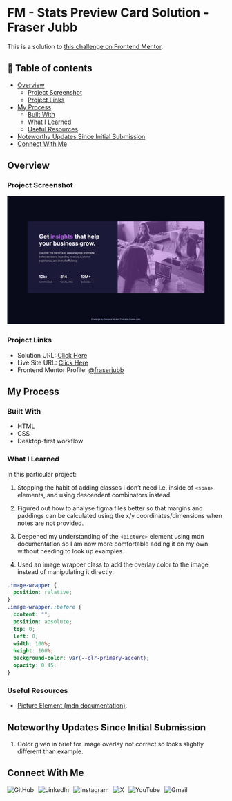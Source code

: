 # FM - Stats Preview Card Solution - Fraser Jubb

This is a solution to [this challenge on Frontend Mentor](https://www.frontendmentor.io/challenges/stats-preview-card-component-8JqbgoU62).

## 📖 Table of contents

- [Overview](#overview)
  - [Project Screenshot](#project-screenshot)
  - [Project Links](#project-links)
- [My Process](#my-process)
  - [Built With](#built-with)
  - [What I Learned](#what-i-learned)
  - [Useful Resources](#useful-resources)
- [Noteworthy Updates Since Initial Submission](#noteworthy-updates-since-initial-submission)
- [Connect With Me](#connect-with-me)

## Overview

### Project Screenshot

![Screenshot of solution](/assets/images/solution-fraser.png)

### Project Links

- Solution URL: [Click Here](https://www.frontendmentor.io/solutions/stats-preview-card-solution---challenge-8-f435RvLxOr)
- Live Site URL: [Click Here](https://fm-statspreviewcard-fraser.netlify.app/)
- Frontend Mentor Profile: [@fraserjubb](https://www.frontendmentor.io/profile/fraserjubb)

## My Process

### Built With

- HTML
- CSS
- Desktop-first workflow

### What I Learned

In this particular project:

1. Stopping the habit of adding classes I don’t need i.e. inside of `<span>` elements, and using descendent combinators instead.

2. Figured out how to analyse figma files better so that margins and paddings can be calculated using the x/y coordinates/dimensions when notes are not provided.

3. Deepened my understanding of the `<picture>` element using mdn documentation so I am now more comfortable adding it on my own without needing to look up examples.

4. Used an image wrapper class to add the overlay color to the image instead of manipulating it directly:

```css
.image-wrapper {
  position: relative;
}
.image-wrapper::before {
  content: "";
  position: absolute;
  top: 0;
  left: 0;
  width: 100%;
  height: 100%;
  background-color: var(--clr-primary-accent);
  opacity: 0.45;
}
```

### Useful Resources

- [Picture Element (mdn documentation)](https://developer.mozilla.org/en-US/docs/Web/HTML/Reference/Elements/picture).

## Noteworthy Updates Since Initial Submission

1. Color given in brief for image overlay not correct so looks slightly different than example.

## Connect With Me

<a href="https://github.com/fraserjubb"><img height="30px" align="left" alt="GitHub" style="padding-right:10px" title="Github" src="https://img.shields.io/badge/github-%23121011.svg?style=plastic&logo=github&logoColor=white"/></a>
<a href="https://www.linkedin.com/in/fraser-jubb"><img height="30px" align="left" alt="LinkedIn" style="padding-right:10px" title="LinkedIn" src="https://img.shields.io/badge/linkedin-%230077B5.svg?style=plastic&logo=linkedin&logoColor=white"/></a>
<a href="https://www.instagram.com/thejubbzone/"><img height="30px" align="left" alt="Instagram" style="padding-right:10px" title="Instagram" src="https://img.shields.io/badge/Instagram-%23E4405F.svg?style=plastic&logo=Instagram&logoColor=white"/></a>
<a href="https://x.com/fraserjubb"><img height="30px" align="left" alt="X" style="padding-right:10px" title="X" src="https://img.shields.io/badge/X-%23000000.svg?style=plastic&logo=X&logoColor=white"/></a>
<a href="https://www.youtube.com/@thejubbzone2374"><img height="30px" align="left" alt="YouTube" style="padding-right:10px" title="YouTube" src="https://img.shields.io/badge/YouTube-%23FF0000.svg?style=plastic&logo=YouTube&logoColor=white"/></a>
<a href="mailto:fraserjubb.dev@gmail.com"><img height="30px" align="left" alt="Gmail" style="padding-right:10px" title="Gmail" src="https://img.shields.io/badge/Gmail-D14836?style=plastic&logo=gmail&logoColor=white"/></a>

<br/>

